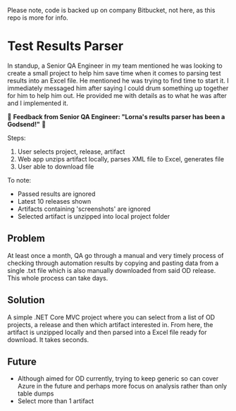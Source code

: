 Please note, code is backed up on company Bitbucket, not here, as this repo is more for info.

# Test Results Parser

In standup, a Senior QA Engineer in my team mentioned he was looking to create a small project to help him save time when it comes to parsing test results into an Excel file. He mentioned he was trying to find time to start it. I immediately messaged him after saying I could drum something up together for him to help him out. He provided me with details as to what he was after and I implemented it. 

💬 **Feedback from Senior QA Engineer: "Lorna's results parser has been a Godsend!"** 💬

Steps:
1. User selects project, release, artifact
2. Web app unzips artifact locally, parses XML file to Excel, generates file
3. User able to download file

To note:
* Passed results are ignored
* Latest 10 releases shown
* Artifacts containing 'screenshots' are ignored
* Selected artifact is unzipped into local project folder

## Problem
At least once a month, QA go through a manual and very timely process of checking through automation results by copying and pasting data from a single .txt file which is also manually downloaded from said OD release. This whole process can take days.

## Solution
A simple .NET Core MVC project where you can select from a list of OD projects, a release and then which artifact interested in. From here, the artifact is unzipped locally and then parsed into a Excel file ready for download. It takes seconds. 

## Future
* Although aimed for OD currently, trying to keep generic so can cover Azure in the future and perhaps more focus on analysis rather than only table dumps
* Select more than 1 artifact
